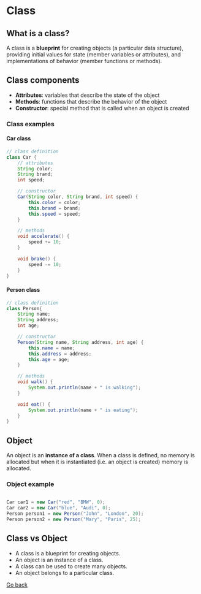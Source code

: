 
# Class

## What is a class?

A class is a **blueprint** for creating objects (a particular data structure), providing initial values for state (member variables or attributes), and implementations of behavior (member functions or methods).

## Class components

* **Attributes**: variables that describe the state of the object
* **Methods**: functions that describe the behavior of the object
* **Constructor**: special method that is called when an object is created

### Class examples

#### Car class

```java
// class definition
class Car {
    // attributes
    String color;
    String brand;
    int speed;

    // constructor
    Car(String color, String brand, int speed) {
        this.color = color;
        this.brand = brand;
        this.speed = speed;
    }

    // methods
    void accelerate() {
        speed += 10;
    }

    void brake() {
        speed -= 10;
    }
}

```

#### Person class

```java
// class definition
class Person{
    String name;
    String address;
    int age;

    // constructor
    Person(String name, String address, int age) {
        this.name = name;
        this.address = address;
        this.age = age;
    }

    // methods
    void walk() {
        System.out.println(name + " is walking");
    }

    void eat() {
        System.out.println(name + " is eating");
    }
}

```

## Object

An object is an **instance of a class**. When a class is defined, no memory is allocated but when it is instantiated (i.e. an object is created) memory is allocated.

### Object example

```java

Car car1 = new Car("red", "BMW", 0);
Car car2 = new Car("blue", "Audi", 0);
Person person1 = new Person("John", "London", 20);
Person person2 = new Person("Mary", "Paris", 25);

```

## Class vs Object

* A class is a blueprint for creating objects.
* An object is an instance of a class.
* A class can be used to create many objects.
* An object belongs to a particular class.

[Go back](README.md#oop)
